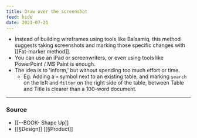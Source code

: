 ```yaml
---
title: Draw over the screenshot
feed: hide
date: 2021-07-21
---
```


- Instead of building wireframes using tools like Balsamiq, this method suggests taking screenshots and marking those specific changes with [[Fat-marker method]]. 
- You can use an iPad or screenwriters, or even using tools like PowerPoint / MS Paint is enough. 
- The idea is to 'inform,' but without spending too much effort or time. 
	- Eg: Adding a `>` symbol next to an existing table, and marking `search` on the left and `filter` on the right side of the table, between Table and Title is clearer than a 100-word document. 

--- 
### Source
- [[--BOOK- Shape Up]]
- [[§Design]] [[§Product]]